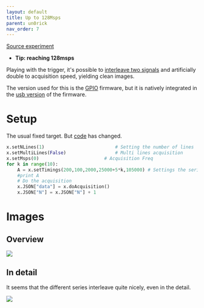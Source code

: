 ```yaml
---
layout: default
title: Up to 128Msps
parent: un0rick
nav_order: 7
---
```



[Source experiment](https://github.com/kelu124/echomods/tree/master/matty/20180814a)

* __Tip: reaching 128msps__

Playing with the trigger, it's possible to [interleave two signals](https://github.com/kelu124/echomods/blob/master/matty/20180814a/20180814a-Server.ipynb) and artificially double to acquisition speed, yielding clean images.

The version used for this is the [GPIO](http://un0rick.cc/un0rick/rpi-setup) firmware, but it is natively integrated in the [usb version](http://un0rick.cc/un0rick/usb-setup) of the firmware.

# Setup 

The usual fixed target. But [code](https://github.com/kelu124/echomods/blob/master/matty/20180814a/20180814a-Server.ipynb) has changed.

```python
x.setNLines(1)				            # Setting the number of lines
x.setMultiLines(False)				    # Multi lines acquisition	
x.setMsps(0) 					    # Acquisition Freq
for k in range(10):
    A = x.setTimings(200,100,2000,25000+5*k,105000) # Settings the series of pulses
    #print A
    # Do the acquisition
    x.JSON["data"] = x.doAcquisition()
    x.JSON["N"] = x.JSON["N"] + 1
```

# Images

## Overview 

![](https://raw.githubusercontent.com/kelu124/echomods/master/matty/20180814a/128Msps_20180813a-9-detail.jpg)

## In detail 

It seems that the different series interleave quite nicely, even in the detail.

![](https://raw.githubusercontent.com/kelu124/echomods/master/matty/20180814a/128Msps_20180813a-9-fft.jpg)

